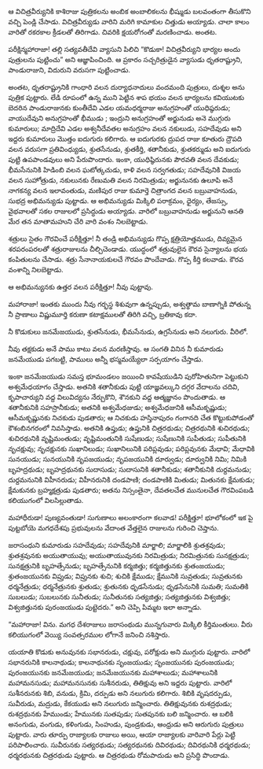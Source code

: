 ﻿ఆ విచిత్రవీర్యునికి కాశిరాజు పుత్రికలను అంబిక అంబాలికలను భీష్ముడు బలవంతంగా తీసుకొని వచ్చి పెండ్లి చేసాడు. విచిత్రవీర్యుడు వారిని మరిగి కామాకుల చిత్తుడు అయ్యాడు. చాలా కాలం వారితో రకరకాల క్రీడలతో తిరిగాడు. చివరికి క్షయరోగంతో మరణించాడు. అంతట. 

పరీక్షిన్మహారాజా! తల్లి సత్యవతీదేవి వ్యాసుని పిలిచి “కొడుకా! విచిత్రవీర్యుని భార్యల అందు పుత్రులను పుట్టించు” అని ఆజ్ఞాపించింది. ఆ ప్రకారం సచ్చరిత్రుడైన వ్యాసుడు ధృతరాష్ట్రుని, పాండురాజుని, విదురుని వరుసగా పుట్టించాడు. 

అంతట, ధృతరాష్ట్రునికి గాంధారి వలన దుర్యాధనాదులు వందమంది పుత్రులు, దుశ్శల అను పుత్రిక పుట్టారు. లేడి రూపంలో ఉన్న ముని పెట్టిన శాప భయం వలన భార్యలను కవియుటకు బెదరిన పాండురాజునకు కుంతీదేవి ఎడల యమధర్మరాజు అనుగ్రహంతో యుధిష్ఠరుడు; వాయుదేవుని అనుగ్రహంతో భీముడు ; ఇంద్రుని అనుగ్రహంతో అర్జునుడు అనె ముగ్గురు కుమారులు; మాద్రిదేవి ఎడల అశ్వనీదేవతల అనుగ్రహం వలన నకులుడు, సహదేవుడు అని ఇద్దరు కుమారులు మొత్తం ఐదుగురు కలిగారు. ఆ ఐదుగురకు ద్రుపద రాజు కూతురు ద్రౌపది వలన వరుసగా ప్రతివింధ్యుడు, శ్రుతసేనుడు, శ్రుతకీర్తి, శతానీకుడు, శ్రుతకర్ముడు అని ఐదుగురు పుట్టి ఉపపాండవులు అని పేరుపొందారు. ఇంకా, యుధిష్ఠిరునకు పౌరవతి వలన దేవకుడు; భీమసేనునికి హిడింబి వలన ఘటోత్కచుడు, కాళి వలన సర్వగతుడు; సహదేవునికి విజయ వలన సుహోత్రుడు, నకులునకు రేణుమతి వలన నిరమిత్రుడు; అర్జునునకు ఉలూపి అనే నాగకన్య వలన ఇలావంతుడు, మణిపుర రాజు కుమార్తె చిత్రాంగద వలన బబ్రువాహనుడు, సుభద్ర అభిమన్యుడు పుట్టాడు. ఆ అభిమన్యుడు మిక్కిలి పరాక్రమం, ధైర్యం, తేజస్సు, వైభవాలతో సకల రాజులలో ప్రసిద్ధుడు అయ్యాడు. వారిలో బబ్రువాహనుడు అర్జునుని ఆనతి మేర తన మాతామహుని చేరి వారి వంశం నిలబెట్టాడు. 

శత్రులు సైతం గౌరవించే పరీక్షిత్తూ! నీ తండ్రి అభిమన్యుడు గొప్ప క్షత్రియోత్తముడు, దివ్యమైన శరపరంపరలతో శత్రురాజులను చీల్చిచెండాడు. యుద్ధంలో శత్రువులైన కౌరవ సైన్యాలను భయ కంపితులను చేసాడు. శత్రు సేనానాయకులచే గౌరవం పొందేవాడు. గొప్ప కీర్తి కలవాడు. కౌరవ వంశాన్ని నిలబెట్టాడు. 

ఆ అభిమన్యునకు ఉత్తర వలన పరీక్షిత్తూ! నీవు పుట్టావు. 

మహారాజా! ఇంతకు ముందు నీవు గర్భస్థ శిశువుగా ఉన్నప్పుడు, అశ్వత్థామ బాణాగ్నికి పోతున్న నీ ప్రాణాలు విష్ణుమూర్తి కరుణా కటాక్షములతో తిరిగి వచ్చి, బ్రతికావు కదా. 

నీ కొడుకులు జనమేజయుడు, శ్రుతసేనుడు, భీమసేనుడు, ఉగ్రసేనుడు అని నలుగురు. వీరిలో. 

నీవు తక్షకుడు అనే పాము కాటు వలన మరణిస్తావు. ఆ సంగతి వినిన నీ కుమారుడు జనమేయుడు పగబట్టి, పాములు అన్నీ భస్మమయ్యేలా సర్పయాగం చేస్తాడు. 

ఇంకా జనమేజయుడు సమస్త భూమండలం జయించి కావషేయుడిని పురోహితునిగా పెట్టుకుని అశ్వమేధయాగం చేస్తాడు. అతనికి శతానీకుడు పుట్టి యాజ్ఞవల్కుని దగ్గర వేదాలను చదివి, కృపాచార్యుని వద్ద విలువిద్యను నేర్చుకొని, శౌనకుని వద్ద ఆత్మజ్ఞానం పొందుతాడు. ఆ శతానీకునికి సహస్రానీకుడు; అతనికి అశ్వమేధజుడు; అశ్వమేధజునికి ఆసీమకృష్ణుడు; ఆసీమకృష్ణునకు నిచకుడు పుడతారు; ఆ నిచకుడు హస్తినాపురం గంగానది చేత కొట్టుకుపోడంతో కౌశంబినగరంలో నివసిస్తాడు. అతనికి ఉప్తుడు; ఉప్తునికి చిత్రరథుడు; చిత్రరథునికి శుచిరథుడు; శుచిరథునికి వృష్టిమంతుడు; వృష్టిమంతునికి సుషేణుడు; సుషేణునికి సుపీతుడు; సుపీతునికి నృచక్షువు; నృచక్షునకు సుఖానిలుడు; సుఖానిలునికి పరిప్లవుడు; పరిప్లవునకు మేధావి; మేధావికి సునయుడు; సునయునికి నృపజయుడు; నృపజయునికి దూర్వుడు; దూర్వునికి నిమి; నిమికి బృహద్రథుడు; బృహద్రథునకు సుదాసుడు; సుదాసునికి శతానీకుడు; శతానీకునికి దుర్దమనుడు; దుర్దమనునికి విహీనరుడు; విహీనరునికి దండపాణి; దండపాణికి మితుడు; మితునకు క్షేమకుడు; క్షేమకునకు బ్రహ్మక్షత్రుడు పుడతారు; అతను నిస్సంతైనా, దేవతలచేత మునులచేత గౌరవింపబడి కలియుగంలో విలసిల్లుతాడు. 

మహాధీరుడా! పుణ్యవంతుడా! సుగుణాలు అలంకారంగా కలవాడ! పరీక్షిత్తూ! భూలోకంలో ఇక పై పుట్టబోయె మగధదేశపు ప్రభువులను వేదాంత వేత్తలైన రాజులను గురించి చెప్తాను. 

జరాసంధుని కుమారుడు సహదేవుడు; సహదేవునికి మార్జాలి; మార్జాలికి శ్రుతశ్రవుడు; శ్రుతశ్రవునకు అయుతాయువు; అయుతాయువునకు నిరమిత్రుడు; నిరమిత్రునకు సునక్షత్రుడు; సునక్షత్రునికి బృహత్సేనుడు; బృహత్సేనునికి కర్మజిత్తు; కర్మజిత్తునకు శ్రుతంజయుడు; శ్రుతంజయునకు విప్రుడు; విప్రునకు శుచి; శుచికి క్షేముడు; క్షేమునికి సువ్రతుడు; సువ్రతునకు ధర్మనేత్రుడు; ధర్మనేత్రునకు శ్రుతుడు; శ్రుతునకు ధృడసేనుడు; ధృఢసేనునికి సుమతి; సుమతికి సుబలుడు; సుబలునకు సునీతుడు; సునీతునకు సత్యజిత్తు; సత్యజిత్తునకు విశ్వజిత్తు; విశ్వజిత్తునకు పురంజయుడు పుట్టెదరు.” అని చెప్పి పిమ్మట ఇలా అన్నాడు. 

“మహారాజా! విను. మగధ దేశరాజులు జరాసంథుడు మున్నగువారు మిక్కిలి కీర్తిమంతులు. వీరు కలియుగంలో వెయ్యి సంవత్సరముల లోగానే జనించి నశిస్తారు. 

యయాతి కొడుకు అనువునకు సభానరుడు, చక్షువు, పరోక్షుడు అని ముగ్గురు పుట్టారు. వారిలో సభానరునికి కాలనాథుడు; కాలనాథునకు సృంజయుడు; సృంజయునకు పురంజయుడు; పురంజయునకు జనమేజయుడు; జనమేజయునకు మహాశాలుడు; మహాశాలునికి మహామనసుడు; మహామనసునకు సుశీనరుడు, తితిక్షువు అని ఇద్దరు పుట్టారు. వారిలో సుశీనరునకు శిబి, వనుడు, క్రిమి, దర్పుడు అని నలుగురు కలిగారు. శిబికి వృషదర్పుడు, సువీరుడు, మద్రుడు, కేకయుడు అని నలుగురు జన్మించారు. తితిక్షువునకు రుశద్రథుడు; రుశద్రథునకు హేముండు; హేమునకు సుతపుడు; సుతపునకు బలి జన్మించారు. ఆ బలికి అనంగుడు, వంగుడు, కళింగుడు, సింహుడు, పుండ్రకుడు, ఆంధ్రుడు అని ఆరుగురు పుత్రులు పుట్టారు. వారు తూర్పు రాజ్యాలకు రాజులు అయి, ఆయా రాజ్యాలకు వారివారి పేర్లు పెట్టి పరిపాలించారు. సువీరునకు సత్యరథుడు; సత్యరథునకు దివిరథుడు; దివిరథునికి ధర్మరథుడు; ధర్మరథునకు చిత్రరథుడు పుట్టారు. ఆ చిత్రరథుడు రోమపాదుడు అని ప్రసిద్ధి పొందాడు. 

